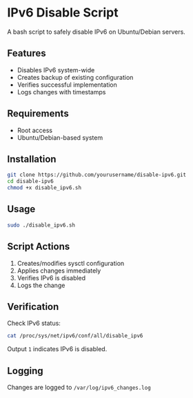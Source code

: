 # IPv6 Disable Script

A bash script to safely disable IPv6 on Ubuntu/Debian servers.

## Features

- Disables IPv6 system-wide
- Creates backup of existing configuration
- Verifies successful implementation
- Logs changes with timestamps

## Requirements

- Root access
- Ubuntu/Debian-based system

## Installation

```bash
git clone https://github.com/yourusername/disable-ipv6.git
cd disable-ipv6
chmod +x disable_ipv6.sh
```

## Usage

```bash
sudo ./disable_ipv6.sh
```

## Script Actions

1. Creates/modifies sysctl configuration
2. Applies changes immediately
3. Verifies IPv6 is disabled
4. Logs the change

## Verification

Check IPv6 status:
```bash
cat /proc/sys/net/ipv6/conf/all/disable_ipv6
```
Output `1` indicates IPv6 is disabled.

## Logging

Changes are logged to `/var/log/ipv6_changes.log`



